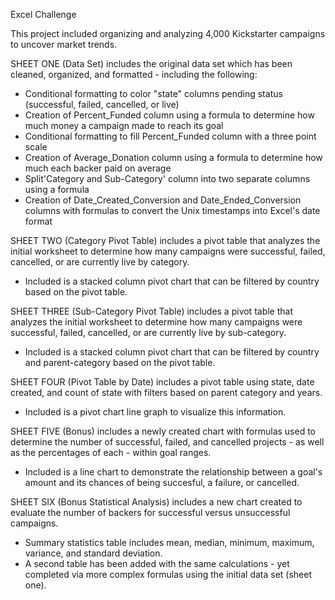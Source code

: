 Excel Challenge

This project included organizing and analyzing 4,000 Kickstarter campaigns to uncover market trends.

SHEET ONE (Data Set) includes the original data set which has been cleaned, organized, and formatted - including the following: 
  - Conditional formatting to color "state" columns pending status (successful, failed, cancelled, or live)
  - Creation of Percent_Funded column using a formula to determine how much money a campaign made to reach its goal
  - Conditional formatting to fill Percent_Funded column with a three point scale 
  - Creation of Average_Donation column using a formula to determine how much each backer paid on average
  - Split'Category and Sub-Category' column into two separate columns using a formula
  - Creation of Date_Created_Conversion and Date_Ended_Conversion columns with formulas to convert the Unix timestamps into Excel's date format 
  
SHEET TWO (Category Pivot Table) includes a pivot table that analyzes the initial worksheet to determine how many campaigns were successful, failed, cancelled, or are currently live by category.
  - Included is a stacked column pivot chart that can be filtered by country based on the pivot table. 
  
SHEET THREE (Sub-Category Pivot Table) includes a pivot table that analyzes the initial worksheet to determine how many campaigns were successful, failed, cancelled, or are currently live by sub-category. 
  - Included is a stacked column pivot chart that can be filtered by country and parent-category based on the pivot table. 
  
SHEET FOUR (Pivot Table by Date) includes a pivot table using state, date created, and count of state with filters based on parent category and years. 
  - Included is a pivot chart line graph to visualize this information. 
  
SHEET FIVE (Bonus) includes a newly created chart with formulas used to determine the number of successful, failed, and cancelled projects - as well as the percentages of each - within goal ranges. 
  - Included is a line chart to demonstrate the relationship between a goal's amount and its chances of being succesful, a failure, or cancelled. 
  
SHEET SIX (Bonus Statistical Analysis) includes a new chart created to evaluate the number of backers for successful versus unsuccessful campaigns. 
  - Summary statistics table includes mean, median, minimum, maximum, variance, and standard deviation. 
  - A second table has been added with the same calculations - yet completed via more complex formulas using the initial data set (sheet one).
  

